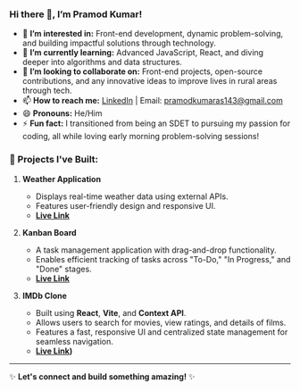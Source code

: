 ### Hi there 👋, I’m Pramod Kumar!  

- 👀 **I’m interested in:** Front-end development, dynamic problem-solving, and building impactful solutions through technology.  
- 🌱 **I’m currently learning:** Advanced JavaScript, React, and diving deeper into algorithms and data structures.  
- 💞️ **I’m looking to collaborate on:** Front-end projects, open-source contributions, and any innovative ideas to improve lives in rural areas through tech.  
- 📫 **How to reach me:** [LinkedIn]([https://www.linkedin.com/in/your-profile-link](https://www.linkedin.com/in/pramodkumaras/)) | Email: pramodkumaras143@gmail.com  
- 😄 **Pronouns:** He/Him  
- ⚡ **Fun fact:** I transitioned from being an SDET to pursuing my passion for coding, all while loving early morning problem-solving sessions!  

### 🌟 Projects I've Built:  

1. **Weather Application**  
   - Displays real-time weather data using external APIs.  
   - Features user-friendly design and responsive UI.
   -  **[Live Link](https://pramodkumaras.github.io/Weather-application/)**
  
2. **Kanban Board**  
   - A task management application with drag-and-drop functionality.  
   - Enables efficient tracking of tasks across "To-Do," "In Progress," and "Done" stages.
   -  **[Live Link](https://pramodkumaras.github.io/Kanbanboard-application/)**  

3. **IMDb Clone**  
   - Built using **React**, **Vite**, and **Context API**.  
   - Allows users to search for movies, view ratings, and details of films.  
   - Features a fast, responsive UI and centralized state management for seamless navigation.
   - **[Live Link](https://imdbreview.vercel.app/))**  
---

✨ **Let's connect and build something amazing!** ✨  
